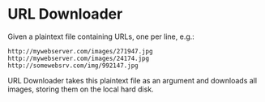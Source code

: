URL Downloader
==============

Given a plaintext file containing URLs, one per line, e.g.:

    http://mywebserver.com/images/271947.jpg
    http://mywebserver.com/images/24174.jpg
    http://somewebsrv.com/img/992147.jpg

URL Downloader takes this plaintext file as an argument and downloads all images, storing them on the local hard disk.
